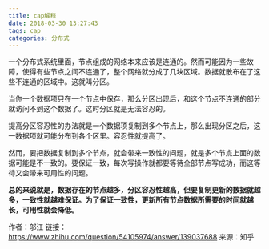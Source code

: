 ```yaml
---
title: cap解释
date: 2018-03-30 13:27:43
tags: cap
categories: 分布式
---
```


一个分布式系统里面，节点组成的网络本来应该是连通的。然而可能因为一些故障，使得有些节点之间不连通了，整个网络就分成了几块区域。数据就散布在了这些不连通的区域中。这就叫分区。

<!--more-->

当你一个数据项只在一个节点中保存，那么分区出现后，和这个节点不连通的部分就访问不到这个数据了。这时分区就是无法容忍的。

提高分区容忍性的办法就是一个数据项复制到多个节点上，那么出现分区之后，这一数据项就可能分布到各个区里。容忍性就提高了。

然而，要把数据复制到多个节点，就会带来一致性的问题，就是多个节点上面的数据可能是不一致的。要保证一致，每次写操作就都要等待全部节点写成功，而这等待又会带来可用性的问题。

**总的来说就是，数据存在的节点越多，分区容忍性越高，但要复制更新的数据就越多，一致性就越难保证。为了保证一致性，更新所有节点数据所需要的时间就越长，可用性就会降低。**

作者：邬江
链接：https://www.zhihu.com/question/54105974/answer/139037688
来源：知乎

